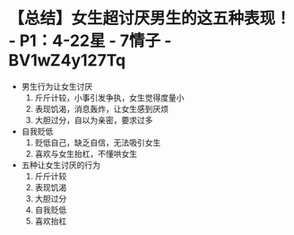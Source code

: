 # 【总结】女生超讨厌男生的这五种表现！ - P1：4-22星 - 7情子 - BV1wZ4y127Tq

-   男生行为让女生讨厌
    1.  斤斤计较，小事引发争执，女生觉得度量小
    2.  表现饥渴，消息轰炸，让女生感到厌烦
    3.  大胆过分，自以为亲密，要求过多
-   自我贬低
    1.  贬低自己，缺乏自信，无法吸引女生
    2.  喜欢与女生抬杠，不懂哄女生
-   五种让女生讨厌的行为
    1.  斤斤计较
    2.  表现饥渴
    3.  大胆过分
    4.  自我贬低
    5.  喜欢抬杠